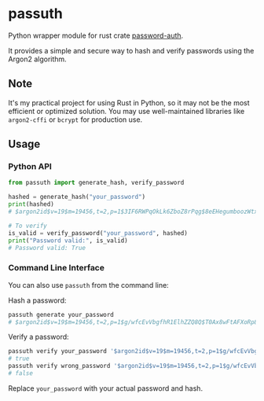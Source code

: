 # passuth

Python wrapper module for rust crate [password-auth](https://crates.io/crates/password-auth).

It provides a simple and secure way to hash and verify passwords using the Argon2 algorithm.

## Note

It's my practical project for using Rust in Python, so it may not be the most efficient or optimized solution. You may use well-maintained libraries like `argon2-cffi` or `bcrypt` for production use.

## Usage

### Python API

```python
from passuth import generate_hash, verify_password

hashed = generate_hash("your_password")
print(hashed)
# $argon2id$v=19$m=19456,t=2,p=1$3IF6RWPqOkLk6ZboZ8rPqg$8eEHegumboozWtxJ6X4Fx1++zkvxiKUMIbP+BqgysIo

# To verify
is_valid = verify_password("your_password", hashed)
print("Password valid:", is_valid)
# Password valid: True
```

### Command Line Interface

You can also use `passuth` from the command line:

Hash a password:

```sh
passuth generate your_password
# $argon2id$v=19$m=19456,t=2,p=1$g/wfcEvVbgfhR1ElhZZQ8Q$T0Ax8wFtAFXoRp87SKD7o9zBl3VwQU3/YX6ScRkY6Ts
```

Verify a password:

```sh
passuth verify your_password '$argon2id$v=19$m=19456,t=2,p=1$g/wfcEvVbgfhR1ElhZZQ8Q$T0Ax8wFtAFXoRp87SKD7o9zBl3VwQU3/YX6ScRkY6Ts'
# true
passuth verify wrong_password '$argon2id$v=19$m=19456,t=2,p=1$g/wfcEvVbgfhR1ElhZZQ8Q$T0Ax8wFtAFXoRp87SKD7o9zBl3VwQU3/YX6ScRkY6Ts'
# false
```

Replace `your_password` with your actual password and hash.
